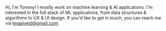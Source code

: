 Hi, I'm Tommy! I mostly work on machine learning & AI applications. I'm interested in the full stack of ML applications, from data structures & algorithms to UX & UI design. If you'd like to get in touch, you can reach me via tmaaiveld@gmail.com.
